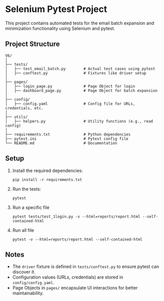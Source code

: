 # Selenium Pytest Project

This project contains automated tests for the email batch expansion and minimization functionality using Selenium and pytest.

## Project Structure

```
V6/
│
├── tests/
│   ├── test_email_batch.py        # Actual test cases using pytest
│   ├── conftest.py                # Fixtures like driver setup
│
├── pages/
│   ├── login_page.py              # Page Object for login
│   ├── dashboard_page.py          # Page Object for batch expansion
│
├── config/
│   ├── config.yaml                # Config file for URLs, credentials, etc.
│
├── utils/
│   ├── helpers.py                 # Utility functions (e.g., read config)
│
├── requirements.txt               # Python dependencies
├── pytest.ini                     # Pytest config file
└── README.md                      # Documentation
```

## Setup

1. Install the required dependencies:
   ```
   pip install -r requirements.txt
   ```

2. Run the tests:
   ```
   pytest
   ```

3. Run a specific file
   ```
   pytest tests/test_1login.py -v --html=reports/report.html --self-contained-html
   ```

4. Run all file
   ```
   pytest -v --html=reports/report.html --self-contained-html
   ```

## Notes

- The `driver` fixture is defined in `tests/conftest.py` to ensure pytest can discover it.
- Configuration values (URLs, credentials) are stored in `config/config.yaml`.
- Page Objects in `pages/` encapsulate UI interactions for better maintainability.